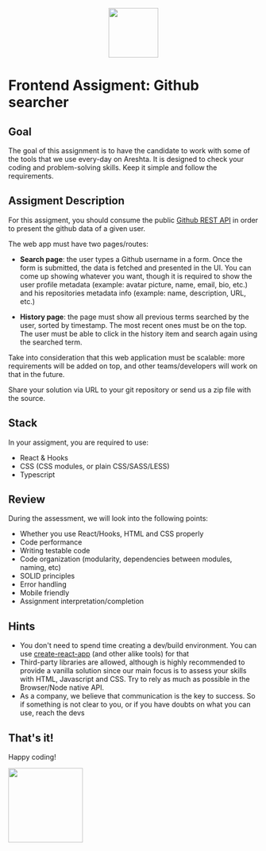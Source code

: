 <p align="center">
<img src="https://pagepro.co/static/img/frontend-code-8c398cac38.svg" width="100" height="100" />
</p>

# Frontend Assigment: Github  searcher

## Goal

The goal of this assignment is to have the candidate to work with some of the tools that we use every-day on Areshta. It is designed to check your coding and problem-solving skills. Keep it simple and follow the requirements.


## Assigment Description

For this assigment, you should consume the public [Github REST API](https://docs.github.com/en/free-pro-team@latest/rest/overview/endpoints-available-for-github-apps#users) in order to present the github data of a given user. 

The web app must have two pages/routes:

- <b>Search page</b>: the user types a Github username in a form. Once the form is submitted, the data is fetched and presented in the UI. You can come up showing whatever you want, though it is required to show the user profile metadata (example: avatar picture, name, email, bio, etc.) and his repositories metadata info (example: name, description, URL, etc.)

- <b>History page</b>: the page must show all previous terms searched by the user, sorted by timestamp. The most recent ones must be on the top. The user must be able to click in the history item and search again using the searched term.

Take into consideration that this web application must be scalable: more requirements will be added on top, and other teams/developers will work on that in the future.

Share your solution via URL to your git repository or send us a zip file with the source.


## Stack

In your assigment, you are required to use:
- React & Hooks
- CSS (CSS modules, or plain CSS/SASS/LESS)
- Typescript

## Review

During the assessment, we will look into the following points:

* Whether you use React/Hooks, HTML and CSS properly
* Code performance
* Writing testable code
* Code organization (modularity, dependencies between modules, naming, etc)
* SOLID principles
* Error handling
* Mobile friendly
* Assignment interpretation/completion

## Hints

* You don't need to spend time creating a dev/build environment. You can use [create-react-app](https://github.com/facebookincubator/create-react-app) (and other alike tools) for that
* Third-party libraries are allowed, although is highly recommended to provide a vanilla solution since our main focus is to assess your skills with HTML, Javascript and CSS. Try to rely as much as possible in the Browser/Node native API. 
* As a company, we believe that communication is the key to success. So if something is not clear to you, or if you have doubts on what you can use, reach the devs


## That's it!

Happy coding!

<img src="https://user-images.githubusercontent.com/5693916/30273942-84252588-96fb-11e7-9420-5516b92cb1f7.gif" data-canonical-src="https://user-images.githubusercontent.com/5693916/30273942-84252588-96fb-11e7-9420-5516b92cb1f7.gif" width="150" height="150" />